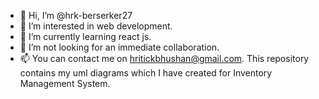 - 👋 Hi, I’m @hrk-berserker27
- 👀 I’m interested in web development.
- 🌱 I’m currently learning react js.
- 💞️ I’m not looking for an immediate collaboration.
- 📫 You can contact me on hritickbhushan@gmail.com.
This repository contains my uml diagrams which I have created for Inventory Management System.
<!---
hrk-berserker27/hrk-berserker27 is a ✨ special ✨ repository because its `README.md` (this file) appears on your GitHub profile.
You can click the Preview link to take a look at your changes.
--->
